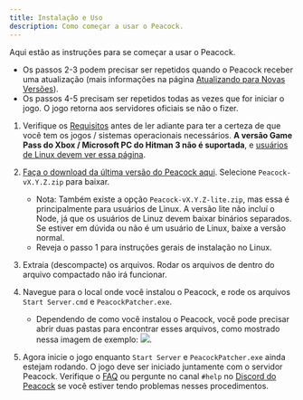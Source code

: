 ```yaml
---
title: Instalação e Uso
description: Como começar a usar o Peacock.
---
```


Aqui estão as instruções para se começar a usar o Peacock.

-   Os passos 2-3 podem precisar ser repetidos quando o Peacock receber uma atualização (mais informações na página [Atualizando para Novas Versões](./updating.md)).
-   Os passos 4-5 precisam ser repetidos todas as vezes que for iniciar o jogo. O jogo retorna aos servidores oficiais se não o fizer.

1. Verifique os [Requisitos](./requirements.md) antes de ler adiante para ter a certeza de que você tem os jogos / sistemas operacionais necessários. **A versão Game Pass do Xbox / Microsoft PC do Hitman 3 não é suportada**, e [usuários de Linux devem ver essa página](../guides/./linux-setup.md).

2. [Faça o download da última versão do Peacock aqui](https://github.com/thepeacockproject/Peacock/releases/latest). Selecione `Peacock-vX.Y.Z.zip` para baixar.

    - Nota: Também existe a opção `Peacock-vX.Y.Z-lite.zip`, mas essa é principalmente para usuários de Linux. A versão lite não incluí o Node, já que os usuários de Linuz devem baixar binários separados. Se estiver em dúvida ou não é um usuário de Linux, baixe a versão normal.
    - Reveja o passo 1 para instruções gerais de instalação no Linux.

3. Extraia (descompacte) os arquivos. Rodar os arquivos de dentro do arquivo compactado não irá funcionar.

4. Navegue para o local onde você instalou o Peacock, e rode os arquivos `Start Server.cmd` e `PeacockPatcher.exe`.

    - Dependendo de como você instalou o Peacock, você pode precisar abrir duas pastas para encontrar esses arquivos, como mostrado nessa imagem de exemplo: ![](/img/patcher_and_server.png).

5. Agora inicie o jogo enquanto `Start Server` e `PeacockPatcher.exe` ainda estejam rodando. O jogo deve ser iniciado juntamente com o servidor Peacock. Verifique o [FAQ](./faq.md) ou pergunte no canal `#help` no [Discord do Peacock](https://thepeacockproject.org/discord) se você estiver tendo problemas nesses procedimentos.
